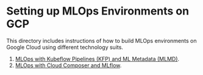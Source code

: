 # Setting up MLOps Environments on GCP

This directory includes instructions of how to build MLOps environments on Google Cloud using different 
technology suits.

1. [MLOps with Kubeflow Pipelines (KFP) and ML Metadata (MLMD)](mlops-kfp-mlmd).
2. [MLOps with Cloud Composer and MLflow](mlops-composer-mlflow).
